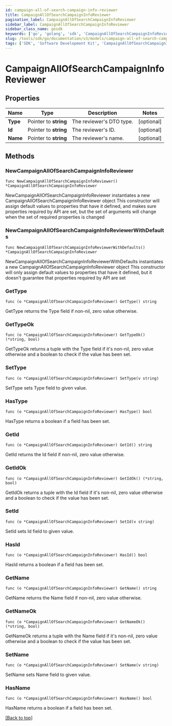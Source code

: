 ```yaml
---
id: campaign-all-of-search-campaign-info-reviewer
title: CampaignAllOfSearchCampaignInfoReviewer
pagination_label: CampaignAllOfSearchCampaignInfoReviewer
sidebar_label: CampaignAllOfSearchCampaignInfoReviewer
sidebar_class_name: gosdk
keywords: ['go', 'golang', 'sdk', 'CampaignAllOfSearchCampaignInfoReviewer'] 
slug: /tools/sdk/go/documentation/v3/models/campaign-all-of-search-campaign-info-reviewer
tags: ['SDK', 'Software Development Kit', 'CampaignAllOfSearchCampaignInfoReviewer']
---
```


# CampaignAllOfSearchCampaignInfoReviewer

## Properties

Name | Type | Description | Notes
------------ | ------------- | ------------- | -------------
**Type** | Pointer to **string** | The reviewer&#39;s DTO type. | [optional] 
**Id** | Pointer to **string** | The reviewer&#39;s ID. | [optional] 
**Name** | Pointer to **string** | The reviewer&#39;s name. | [optional] 

## Methods

### NewCampaignAllOfSearchCampaignInfoReviewer

`func NewCampaignAllOfSearchCampaignInfoReviewer() *CampaignAllOfSearchCampaignInfoReviewer`

NewCampaignAllOfSearchCampaignInfoReviewer instantiates a new CampaignAllOfSearchCampaignInfoReviewer object
This constructor will assign default values to properties that have it defined,
and makes sure properties required by API are set, but the set of arguments
will change when the set of required properties is changed

### NewCampaignAllOfSearchCampaignInfoReviewerWithDefaults

`func NewCampaignAllOfSearchCampaignInfoReviewerWithDefaults() *CampaignAllOfSearchCampaignInfoReviewer`

NewCampaignAllOfSearchCampaignInfoReviewerWithDefaults instantiates a new CampaignAllOfSearchCampaignInfoReviewer object
This constructor will only assign default values to properties that have it defined,
but it doesn't guarantee that properties required by API are set

### GetType

`func (o *CampaignAllOfSearchCampaignInfoReviewer) GetType() string`

GetType returns the Type field if non-nil, zero value otherwise.

### GetTypeOk

`func (o *CampaignAllOfSearchCampaignInfoReviewer) GetTypeOk() (*string, bool)`

GetTypeOk returns a tuple with the Type field if it's non-nil, zero value otherwise
and a boolean to check if the value has been set.

### SetType

`func (o *CampaignAllOfSearchCampaignInfoReviewer) SetType(v string)`

SetType sets Type field to given value.

### HasType

`func (o *CampaignAllOfSearchCampaignInfoReviewer) HasType() bool`

HasType returns a boolean if a field has been set.

### GetId

`func (o *CampaignAllOfSearchCampaignInfoReviewer) GetId() string`

GetId returns the Id field if non-nil, zero value otherwise.

### GetIdOk

`func (o *CampaignAllOfSearchCampaignInfoReviewer) GetIdOk() (*string, bool)`

GetIdOk returns a tuple with the Id field if it's non-nil, zero value otherwise
and a boolean to check if the value has been set.

### SetId

`func (o *CampaignAllOfSearchCampaignInfoReviewer) SetId(v string)`

SetId sets Id field to given value.

### HasId

`func (o *CampaignAllOfSearchCampaignInfoReviewer) HasId() bool`

HasId returns a boolean if a field has been set.

### GetName

`func (o *CampaignAllOfSearchCampaignInfoReviewer) GetName() string`

GetName returns the Name field if non-nil, zero value otherwise.

### GetNameOk

`func (o *CampaignAllOfSearchCampaignInfoReviewer) GetNameOk() (*string, bool)`

GetNameOk returns a tuple with the Name field if it's non-nil, zero value otherwise
and a boolean to check if the value has been set.

### SetName

`func (o *CampaignAllOfSearchCampaignInfoReviewer) SetName(v string)`

SetName sets Name field to given value.

### HasName

`func (o *CampaignAllOfSearchCampaignInfoReviewer) HasName() bool`

HasName returns a boolean if a field has been set.


[[Back to top]](#) 


